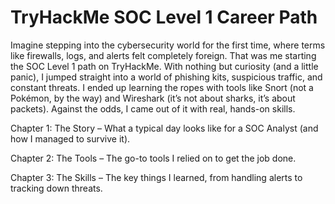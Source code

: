 # TryHackMe SOC Level 1 Career Path

Imagine stepping into the cybersecurity world for the first time, where terms like firewalls, logs, and alerts felt completely foreign. That was me starting the SOC Level 1 path on TryHackMe. With nothing but curiosity (and a little panic), I jumped straight into a world of phishing kits, suspicious traffic, and constant threats. I ended up learning the ropes with tools like Snort (not a Pokémon, by the way) and Wireshark (it’s not about sharks, it’s about packets). Against the odds, I came out of it with real, hands-on skills.

Chapter 1: The Story – What a typical day looks like for a SOC Analyst (and how I managed to survive it).

Chapter 2: The Tools – The go-to tools I relied on to get the job done.

Chapter 3: The Skills – The key things I learned, from handling alerts to tracking down threats.
